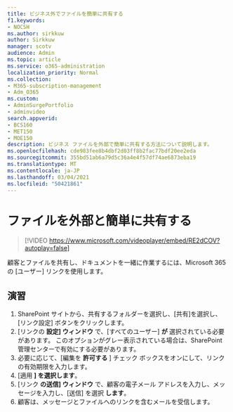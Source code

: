 ```yaml
---
title: ビジネス外でファイルを簡単に共有する
f1.keywords:
- NOCSH
ms.author: sirkkuw
author: Sirkkuw
manager: scotv
audience: Admin
ms.topic: article
ms.service: o365-administration
localization_priority: Normal
ms.collection:
- M365-subscription-management
- Adm_O365
ms.custom:
- AdminSurgePortfolio
- adminvideo
search.appverid:
- BCS160
- MET150
- MOE150
description: ビジネス ファイルを外部で簡単に共有する方法について説明します。
ms.openlocfilehash: cde983fee8b4dbf2d03ff8b2fac77bdf20ee2eda
ms.sourcegitcommit: 355bd51ab6a79d5c36a4e4f57df74ae6873eba19
ms.translationtype: MT
ms.contentlocale: ja-JP
ms.lasthandoff: 03/04/2021
ms.locfileid: "50421861"
---
```

# <a name="easily-share-files-externally"></a>ファイルを外部と簡単に共有する

> [!VIDEO https://www.microsoft.com/videoplayer/embed/RE2dCOV?autoplay=false]

顧客とファイルを共有し、ドキュメントを一緒に作業するには、Microsoft 365 の [ユーザー] リンクを使用します。

## <a name="try-it"></a>演習

1. SharePoint サイトから、共有するフォルダーを選択し、[共有]を選択し、[リンク設定] ボタンをクリックします。
1. [リンクの **設定] ウィンドウ** で、[すべてのユーザー] **が** 選択されている必要があります。 このオプションがグレー表示されている場合は、SharePoint 管理センターで有効にする必要があります。
1. 必要に応じて、[編集を **許可する** ] チェック ボックスをオンにして、リンクの有効期限を入力します。
1. [適用 **] を選択します**。
1. [リンク **の送信] ウィンドウ** で、顧客の電子メール アドレスを入力し、メッセージを入力し、[送信] を選択 **します**。
1. 顧客は、メッセージとファイルへのリンクを含むメールを受信します。